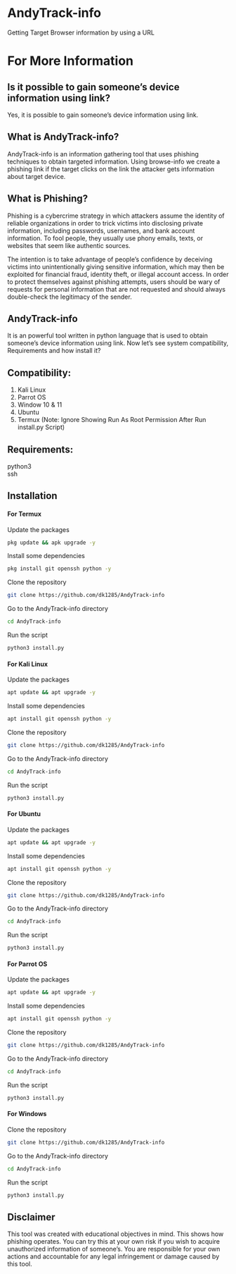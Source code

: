 # AndyTrack-info
Getting Target Browser information by using a URL

# For More Information


## Is it possible to gain someone’s device information using link?

Yes, it is possible to gain someone’s device information using link.

## What is AndyTrack-info?

AndyTrack-info is an information gathering tool that uses phishing techniques to obtain targeted information. Using browse-info we create a phishing link if the target clicks on the link the attacker gets information about target device.

## What is Phishing?

Phishing is a cybercrime strategy in which attackers assume the identity of reliable organizations in order to trick victims into disclosing private information, including passwords, usernames, and bank account information. To fool people, they usually use phony emails, texts, or websites that seem like authentic sources.

The intention is to take advantage of people’s confidence by deceiving victims into unintentionally giving sensitive information, which may then be exploited for financial fraud, identity theft, or illegal account access. In order to protect themselves against phishing attempts, users should be wary of requests for personal information that are not requested and should always double-check the legitimacy of the sender.

## AndyTrack-info

It is an powerful tool written in python language that is used to obtain someone’s device information using link. Now let’s see system compatibility, Requirements and how install it?

## Compatibility:

1. Kali Linux<br>
2. Parrot OS<br>
3. Window 10 & 11<br>
4. Ubuntu<br>
5. Termux (Note: Ignore Showing Run As Root Permission After Run install.py Script) 

## Requirements:

python3<br>
ssh

## Installation

#### For Termux

Update the packages
```bash
pkg update && apk upgrade -y
```
Install some dependencies
```bash
pkg install git openssh python -y
```
Clone the repository
```bash
git clone https://github.com/dk1285/AndyTrack-info
```
Go to the AndyTrack-info directory
```bash
cd AndyTrack-info
```
Run the script
```bash
python3 install.py
```

#### For Kali Linux

Update the packages
```bash
apt update && apt upgrade -y
```
Install some dependencies
```bash
apt install git openssh python -y
```
Clone the repository
```bash
git clone https://github.com/dk1285/AndyTrack-info
```
Go to the AndyTrack-info directory
```bash
cd AndyTrack-info
```
Run the script
```bash
python3 install.py
```

#### For Ubuntu

Update the packages
```bash
apt update && apt upgrade -y
```
Install some dependencies
```bash
apt install git openssh python -y
```
Clone the repository
```bash
git clone https://github.com/dk1285/AndyTrack-info
```
Go to the AndyTrack-info directory
```bash
cd AndyTrack-info
```
Run the script
```bash
python3 install.py
```

#### For Parrot OS

Update the packages
```bash
apt update && apt upgrade -y
```
Install some dependencies
```bash
apt install git openssh python -y
```
Clone the repository
```bash
git clone https://github.com/dk1285/AndyTrack-info
```
Go to the AndyTrack-info directory
```bash
cd AndyTrack-info
```
Run the script
```bash
python3 install.py
```

#### For Windows

Clone the repository
```bash
git clone https://github.com/dk1285/AndyTrack-info
```
Go to the AndyTrack-info directory
```bash
cd AndyTrack-info
```
Run the script
```bash
python3 install.py
```

## Disclaimer

This tool was created with educational objectives in mind. This shows how phishing operates. You can try this at your own risk if you wish to acquire unauthorized information of someone’s. You are responsible for your own actions and accountable for any legal infringement or damage caused by this tool.
